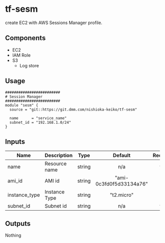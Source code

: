 # tf-sesm
create EC2 with AWS Sessions Manager profile.

## Components

- EC2
- IAM Role
- S3
  - Log store

## Usage

```
#########################
# Session Manager
#########################
module "sesm" {
  source = "git::https://git.dmm.com/nishioka-keiko/tf-sesm"

  name      = "service_name"
  subnet_id = "192.168.1.0/24"
}
```

## Inputs

| Name | Description | Type | Default | Required |
|------|-------------|:----:|:-----:|:-----:|
| name | Resource name | string | n/a | yes |
| ami_id | AMI id | string |  "ami-0c3fd0f5d33134a76" | no |
| instance_type | Instance Type | string | "t2.micro" | no |
| subnet_id | Subnet id | string | n/a | yes |

## Outputs

Nothing
